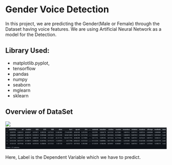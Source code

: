 # Gender Voice Detection

In this project, we are predicting the Gender(Male or Female) through the Dataset having voice features. We are using Artificial Neural Network as a model for the Detection.

## Library Used:

* matplotlib.pyplot,
* tensorflow
* pandas
* numpy
* seaborn
* mglearn
* sklearn

## Overview of DataSet

![](image/README/![](image/README/1646896405278.png))![](image/README/1646896405278.png)

Here, Label is the Dependent Variable which we have to predict.
